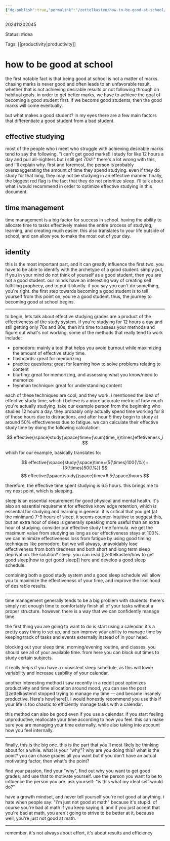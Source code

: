```yaml
---
{"dg-publish":true,"permalink":"/zettelkasten/how-to-be-good-at-school/"}
---
```


202411202045

Status: #idea

Tags: [[productivity\|productivity]]

# how to be good at school

the first notable fact is that being good at school is not a matter of marks. chasing marks is never good and often leads to an unfavorable result, whether that is not achieving desirable results or not following through on habitual goals. in order to get better marks, we have to achieve the goal of becoming a good student first. if we become good students, then the good marks will come eventually. 

but what makes a good student? in my eyes there are a few main factors that differentiate a good student from a bad student.

## effective studying

most of the people who i meet who struggle with achieving desirable marks tend to say the following. "i can't get good marks!! i study for like 12 hours a day and pull all-nighters but i still get 70s!!" there's a lot wrong with this, and i'll explain why. first and foremost, the person is probably overexaggerating the amount of time they spend studying. even if they do study for that long, they may not be studying in an effective manner. finally, the biggest red flag is the fact that they do not prioritize sleep. i'll talk about what i would recommend in order to optimize effective studying in this document.

## time management

time management is a big factor for success in school. having the ability to allocate time to tasks effectively makes the entire process of studying, learning, and creating much easier. this also translates to your life outside of school, and can allow you to make the most out of your day.

## identity

this is the most important part, and it can greatly influence the first two. you have to be able to identify with the archetype of a good student. simply put, if you in your mind do not think of yourself as a good student, then you are not a good student. our minds have an interesting way of creating self fulfilling prophecy, and to put it bluntly. if you say you can't do something, you're right. the first step towards becoming a good student is to tell yourself from this point on, you're a good student. thus, the journey to becoming good at school begins.


---


to begin, lets talk about effective studying grades are a product of the effectiveness of the study system. if you're studying for 12 hours a day and still getting only 70s and 80s, then it's time to assess your methods and figure out what's not working. some of the methods that really tend to work include:

- pomodoro: mainly a tool that helps you avoid burnout while maximizing the amount of effective study time.
- flashcards: great for memorizing
- practice questions: great for learning how to solve problems relating to content
- blurting: great for memorizing, and assessing what you know/need to memorize
- feynman technique: great for understanding content

each of these techniques are cool, and they work. i mentioned the idea of effective study time, which i believe is a more accurate metric of how much you're actually studying. take our example person from the beginning who studies 12 hours a day. they probably only actually spend time working for 8 of those hours due to distractions, and after hour 5 they begin to study at around 50% effectiveness due to fatigue. we can calculate their effective study time by doing the following calculation:

$$
effective{\space}study{\space}time={\sum}time_i{\times}effetiveness_i
$$

which for our example, basically translates to:

$$
effective{\space}study{\space}time=(5{\times}100{\%})+(3{\times}50{\%})
$$
$$
effective{\space}study{\space}time=6.5{\space}hours
$$

therefore, the effective time spent studying is 6.5 hours. this brings me to my next point, which is sleeping. 

sleep is an essential requirement for good physical and mental health. it's also an essential requirement for effective knowledge retention, which is essential for studying and learning in general. it is critical that you get (at the minimum) 7-9 hours of sleep. it seems counter-intuitive to suggest this, but an extra hour of sleep is generally speaking more useful than an extra hour of studying. consider our effective study time formula. we get the maximum value from studying as long as our effectiveness stays at 100%. we can minimize effectiveness loss from fatigue by using good timing techniques like pomodoro, but we will always, unavoidably lose effectiveness from both tiredness and both short and long term sleep deprivation. the solution? sleep. you can read [[zettelkasten/how to get good sleep\|how to get good sleep]] here and develop a good sleep schedule.

combining both a good study system and a good sleep schedule will allow you to maximize the effectiveness of your time, and improve the likelihood of desirable results.

---

time management generally tends to be a big problem with students. there's simply not enough time to comfortably finish all of your tasks without a proper structure. however, there is a way that we can confidently manage time.

the first thing you are going to want to do is start using a calendar. it's a pretty easy thing to set up, and can improve your ability to manage time by keeping track of tasks and events externally instead of in your head.

blocking out your sleep time, morning/evening routine, and classes, you should see all of your available time. from here you can block out times to study certain subjects.

it really helps if you have a consistent sleep schedule, as this will lower variability and increase usability of your calendar.

another interesting method i saw recently in a reddit post optimizes productivity and time allocation around mood, you can see the post [[zettelkasten/I stopped trying to manage my time — and became insanely productive. Here's how\|here]]. i would honestly recommend you use this if your life is too chaotic to efficiently manage tasks with a calendar. 

this method can also be good even if you use a calendar. if you start feeling unproductive, reallocate your time according to how you feel. this can make sure you are managing your time externally, while also taking into account how you feel internally.

---

finally, this is the big one. this is the part that you'll most likely be thinking about for a while. what is your "why"? why are you doing this? what is the point? you can chase grades all you want but if you don't have an actual motivating factor, then what's the point? 

find your passion, find your "why", find out why you want to get good grades, and use that to motivate yourself. use the person you want to be to influence the person you are. ask yourself: "is this what my ideal self would do?" 

have a growth mindset, and never tell yourself you're not good at anything. i hate when people say: "i'm just not good at math" because it's stupid. of course you're bad at math if you keep saying it. and if you just accept that you're bad at math, you aren't going to strive to be better at it, because well, you're just not good at math. 

---


remember, it's not always about effort, it's about results and efficiency